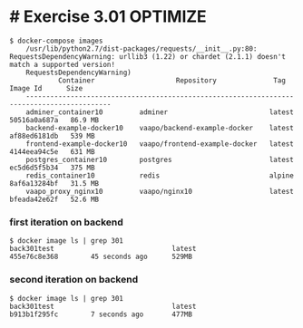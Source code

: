 # # Exercise 3.01 OPTIMIZE 

    $ docker-compose images
        /usr/lib/python2.7/dist-packages/requests/__init__.py:80: RequestsDependencyWarning: urllib3 (1.22) or chardet (2.1.1) doesn't match a supported version!
        RequestsDependencyWarning)
                Container                    Repository              Tag       Image Id      Size  
        -------------------------------------------------------------------------------------------
        adminer_container10         adminer                         latest   50516a0a687a   86.9 MB
        backend-example-docker10    vaapo/backend-example-docker    latest   af88ed6181db   539 MB 
        frontend-example-docker10   vaapo/frontend-example-docker   latest   4144eea94c5e   631 MB 
        postgres_container10        postgres                        latest   ec5d6d5f5b34   375 MB 
        redis_container10           redis                           alpine   8af6a13284bf   31.5 MB
        vaapo_proxy_nginx10         vaapo/nginx10                   latest   bfeada42e62f   52.6 MB
    
### first iteration on backend
    $ docker image ls | grep 301
    back301test                             latest              455e76c8e368        45 seconds ago      529MB
### second iteration on backend
    $ docker image ls | grep 301
    back301test                             latest              b913b1f295fc        7 seconds ago       477MB
    
